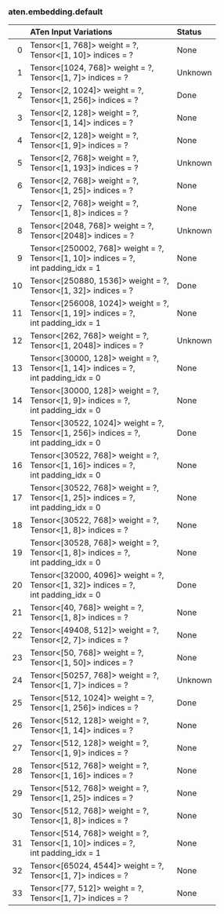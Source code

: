 ### aten.embedding.default
|    | ATen Input Variations                                                                     | Status   |
|---:|:------------------------------------------------------------------------------------------|:---------|
|  0 | Tensor<[1, 768]> weight = ?,<br>Tensor<[1, 10]> indices = ?                               | None     |
|  1 | Tensor<[1024, 768]> weight = ?,<br>Tensor<[1, 7]> indices = ?                             | Unknown  |
|  2 | Tensor<[2, 1024]> weight = ?,<br>Tensor<[1, 256]> indices = ?                             | Done     |
|  3 | Tensor<[2, 128]> weight = ?,<br>Tensor<[1, 14]> indices = ?                               | None     |
|  4 | Tensor<[2, 128]> weight = ?,<br>Tensor<[1, 9]> indices = ?                                | None     |
|  5 | Tensor<[2, 768]> weight = ?,<br>Tensor<[1, 193]> indices = ?                              | Unknown  |
|  6 | Tensor<[2, 768]> weight = ?,<br>Tensor<[1, 25]> indices = ?                               | None     |
|  7 | Tensor<[2, 768]> weight = ?,<br>Tensor<[1, 8]> indices = ?                                | None     |
|  8 | Tensor<[2048, 768]> weight = ?,<br>Tensor<[2048]> indices = ?                             | Unknown  |
|  9 | Tensor<[250002, 768]> weight = ?,<br>Tensor<[1, 10]> indices = ?,<br>int padding_idx = 1  | None     |
| 10 | Tensor<[250880, 1536]> weight = ?,<br>Tensor<[1, 32]> indices = ?                         | Done     |
| 11 | Tensor<[256008, 1024]> weight = ?,<br>Tensor<[1, 19]> indices = ?,<br>int padding_idx = 1 | None     |
| 12 | Tensor<[262, 768]> weight = ?,<br>Tensor<[1, 2048]> indices = ?                           | Unknown  |
| 13 | Tensor<[30000, 128]> weight = ?,<br>Tensor<[1, 14]> indices = ?,<br>int padding_idx = 0   | None     |
| 14 | Tensor<[30000, 128]> weight = ?,<br>Tensor<[1, 9]> indices = ?,<br>int padding_idx = 0    | None     |
| 15 | Tensor<[30522, 1024]> weight = ?,<br>Tensor<[1, 256]> indices = ?,<br>int padding_idx = 0 | Done     |
| 16 | Tensor<[30522, 768]> weight = ?,<br>Tensor<[1, 16]> indices = ?,<br>int padding_idx = 0   | None     |
| 17 | Tensor<[30522, 768]> weight = ?,<br>Tensor<[1, 25]> indices = ?,<br>int padding_idx = 0   | None     |
| 18 | Tensor<[30522, 768]> weight = ?,<br>Tensor<[1, 8]> indices = ?                            | None     |
| 19 | Tensor<[30528, 768]> weight = ?,<br>Tensor<[1, 8]> indices = ?,<br>int padding_idx = 0    | None     |
| 20 | Tensor<[32000, 4096]> weight = ?,<br>Tensor<[1, 32]> indices = ?,<br>int padding_idx = 0  | Done     |
| 21 | Tensor<[40, 768]> weight = ?,<br>Tensor<[1, 8]> indices = ?                               | None     |
| 22 | Tensor<[49408, 512]> weight = ?,<br>Tensor<[2, 7]> indices = ?                            | None     |
| 23 | Tensor<[50, 768]> weight = ?,<br>Tensor<[1, 50]> indices = ?                              | None     |
| 24 | Tensor<[50257, 768]> weight = ?,<br>Tensor<[1, 7]> indices = ?                            | Unknown  |
| 25 | Tensor<[512, 1024]> weight = ?,<br>Tensor<[1, 256]> indices = ?                           | Done     |
| 26 | Tensor<[512, 128]> weight = ?,<br>Tensor<[1, 14]> indices = ?                             | None     |
| 27 | Tensor<[512, 128]> weight = ?,<br>Tensor<[1, 9]> indices = ?                              | None     |
| 28 | Tensor<[512, 768]> weight = ?,<br>Tensor<[1, 16]> indices = ?                             | None     |
| 29 | Tensor<[512, 768]> weight = ?,<br>Tensor<[1, 25]> indices = ?                             | None     |
| 30 | Tensor<[512, 768]> weight = ?,<br>Tensor<[1, 8]> indices = ?                              | None     |
| 31 | Tensor<[514, 768]> weight = ?,<br>Tensor<[1, 10]> indices = ?,<br>int padding_idx = 1     | None     |
| 32 | Tensor<[65024, 4544]> weight = ?,<br>Tensor<[1, 7]> indices = ?                           | None     |
| 33 | Tensor<[77, 512]> weight = ?,<br>Tensor<[1, 7]> indices = ?                               | None     |

